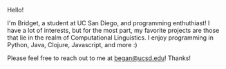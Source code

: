 Hello! 

I'm Bridget, a student at UC San Diego, and programming enthuthiast! I have a lot of interests, but for the most part, my favorite projects are those that lie in the realm of Computational Linguistics. I enjoy programming in Python, Java, Clojure, Javascript, and more :) 

Please feel free to reach out to me at began@ucsd.edu! Thanks!
